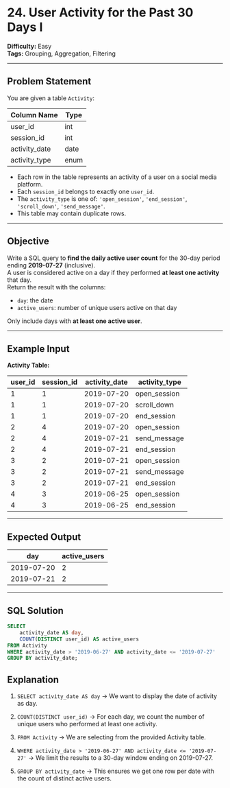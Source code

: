 # 24. User Activity for the Past 30 Days I

**Difficulty:** Easy  
**Tags:** Grouping, Aggregation, Filtering

---

## Problem Statement

You are given a table `Activity`:

| Column Name   | Type    |
|---------------|---------|
| user_id       | int     |
| session_id    | int     |
| activity_date | date    |
| activity_type | enum    |

- Each row in the table represents an activity of a user on a social media platform.
- Each `session_id` belongs to exactly one `user_id`.
- The `activity_type` is one of: `'open_session'`, `'end_session'`, `'scroll_down'`, `'send_message'`.
- This table may contain duplicate rows.

---

## Objective

Write a SQL query to **find the daily active user count** for the 30-day period ending **2019-07-27** (inclusive).  
A user is considered active on a day if they performed **at least one activity** that day.  
Return the result with the columns:

- `day`: the date
- `active_users`: number of unique users active on that day

Only include days with **at least one active user**.

---

## Example Input

**Activity Table:**

| user_id | session_id | activity_date | activity_type |
|---------|------------|---------------|---------------|
| 1       | 1          | 2019-07-20    | open_session  |
| 1       | 1          | 2019-07-20    | scroll_down   |
| 1       | 1          | 2019-07-20    | end_session   |
| 2       | 4          | 2019-07-20    | open_session  |
| 2       | 4          | 2019-07-21    | send_message  |
| 2       | 4          | 2019-07-21    | end_session   |
| 3       | 2          | 2019-07-21    | open_session  |
| 3       | 2          | 2019-07-21    | send_message  |
| 3       | 2          | 2019-07-21    | end_session   |
| 4       | 3          | 2019-06-25    | open_session  |
| 4       | 3          | 2019-06-25    | end_session   |

---

## Expected Output

| day        | active_users |
|------------|--------------|
| 2019-07-20 | 2            |
| 2019-07-21 | 2            |

---

## SQL Solution

```sql
SELECT 
    activity_date AS day,
    COUNT(DISTINCT user_id) AS active_users
FROM Activity
WHERE activity_date > '2019-06-27' AND activity_date <= '2019-07-27'
GROUP BY activity_date;
```
## Explanation

1. ```SELECT activity_date AS day```
→ We want to display the date of activity as day.

2. ```COUNT(DISTINCT user_id)```
→ For each day, we count the number of unique users who performed at least one activity.

3. ```FROM Activity```
→ We are selecting from the provided Activity table.

4. ```WHERE activity_date > '2019-06-27' AND activity_date <= '2019-07-27'```
→ We limit the results to a 30-day window ending on 2019-07-27.

5. ```GROUP BY activity_date```
→ This ensures we get one row per date with the count of distinct active users.
```
